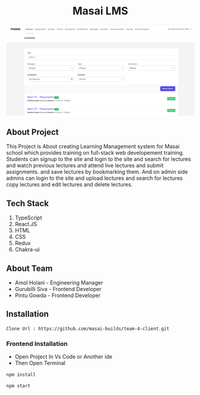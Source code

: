 # <h1 align="center"> Masai LMS</h1>
![landingImg11](https://github.com/masai-builds/team-4-client/blob/main/public/Screenshot%20(305).png?raw=true)

## About Project
This Project is About creating Learning Management system for Masai school which provides training on full-stack web developement training.
Students can signup to the site and login to the site and search for lectures and watch previous lectures and attend live lectures and submit assignments. and save lectures by bookmarking them.
And on admin side admins can login to the site and upload lectures and search for lectures copy lectures and edit lectures and delete lectures.

## Tech Stack
1) TypeScript
2) React.JS
3) HTML
4) CSS
5) Redux
6) Chakra-ui

## About Team
- Amol Holani - Engineering Manager
- Gurubilli Siva - Frontend Developer
- Pintu Gowda - Frontend Developer

## Installation
```
Clone Url : https://github.com/masai-builds/team-4-client.git
```
### Frontend Installation
- Open Project In Vs Code or Another ide
- Then Open Terminal
```
npm install
```
```
npm start
